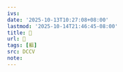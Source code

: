 ```yaml
---
ivs:
date: '2025-10-13T10:27:08+08:00'
lastmod: '2025-10-14T21:46:45-08:00'
title: 􁼊
url: 􁼊
tags: [軀]
src: DCCV
note:
---
```

